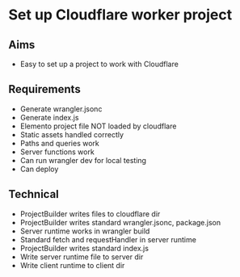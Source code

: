 Set up Cloudflare worker project
================================

Aims
----

- Easy to set up a project to work with Cloudflare

Requirements
------------

- Generate wrangler.jsonc
- Generate index.js
- Elemento project file NOT loaded by cloudflare
- Static assets handled correctly
- Paths and queries work
- Server functions work
- Can run wrangler dev for local testing
- Can deploy

Technical
---------

- ProjectBuilder writes files to cloudflare dir
- ProjectBuilder writes standard wrangler.jsonc, package.json
- Server runtime works in wrangler build
- Standard fetch and requestHandler in server runtime
- ProjectBuilder writes standard index.js
- Write server runtime file to server dir
- Write client runtime to client dir
